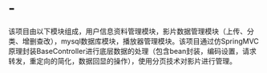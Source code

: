 # -
该项目由以下模块组成，用户信息资料管理模块，影片数据管理模块（上传、分类、增删查改），mysql数据库模块，播放器管理模块。该项目通过仿SpringMVC原理封装BaseController进行底层数据的处理（包含bean封装，编码设置，请求转发，重定向的简化，数据回显的操作），使用分页技术对影片进行管理。
